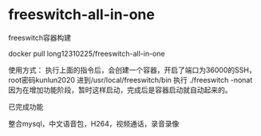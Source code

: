 # freeswitch-all-in-one
freeswitch容器构建

docker pull long12310225/freeswitch-all-in-one

使用方式：
执行上面的指令后，会创建一个容器，开启了端口为36000的SSH，root密码kunlun2020
进到/usr/local/freeswitch/bin
执行 ./freeswitch -nonat
因为在增加功能阶段，暂时这样启动，完成后是容器启动就自动起来的。

已完成功能

整合mysql，中文语音包，H264，视频通话，录音录像
